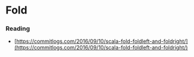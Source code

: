 # Fold

### Reading

* [https://commitlogs.com/2016/09/10/scala-fold-foldleft-and-foldright/](https://commitlogs.com/2016/09/10/scala-fold-foldleft-and-foldright/)

